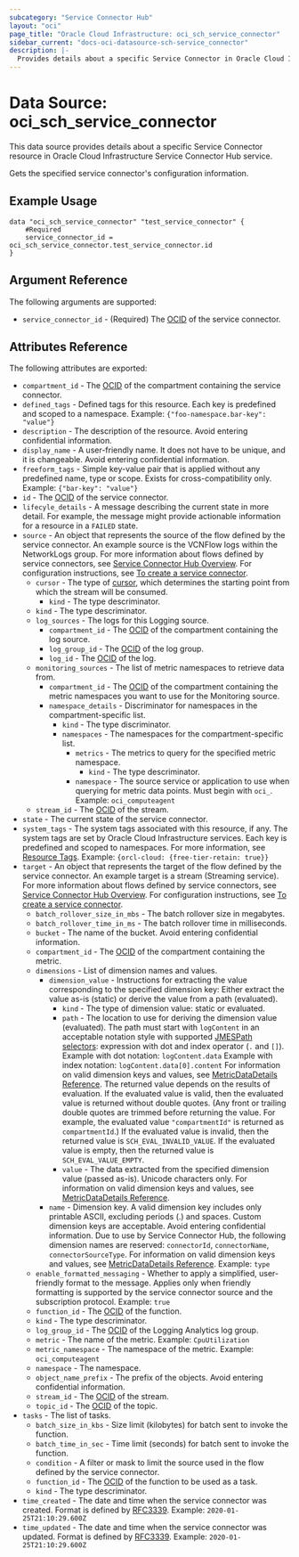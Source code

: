 ```yaml
---
subcategory: "Service Connector Hub"
layout: "oci"
page_title: "Oracle Cloud Infrastructure: oci_sch_service_connector"
sidebar_current: "docs-oci-datasource-sch-service_connector"
description: |-
  Provides details about a specific Service Connector in Oracle Cloud Infrastructure Service Connector Hub service
---
```


# Data Source: oci_sch_service_connector
This data source provides details about a specific Service Connector resource in Oracle Cloud Infrastructure Service Connector Hub service.

Gets the specified service connector's configuration information.


## Example Usage

```hcl
data "oci_sch_service_connector" "test_service_connector" {
	#Required
	service_connector_id = oci_sch_service_connector.test_service_connector.id
}
```

## Argument Reference

The following arguments are supported:

* `service_connector_id` - (Required) The [OCID](https://docs.cloud.oracle.com/iaas/Content/General/Concepts/identifiers.htm) of the service connector. 


## Attributes Reference

The following attributes are exported:

* `compartment_id` - The [OCID](https://docs.cloud.oracle.com/iaas/Content/General/Concepts/identifiers.htm) of the compartment containing the service connector. 
* `defined_tags` - Defined tags for this resource. Each key is predefined and scoped to a namespace. Example: `{"foo-namespace.bar-key": "value"}` 
* `description` - The description of the resource. Avoid entering confidential information. 
* `display_name` - A user-friendly name. It does not have to be unique, and it is changeable. Avoid entering confidential information. 
* `freeform_tags` - Simple key-value pair that is applied without any predefined name, type or scope. Exists for cross-compatibility only. Example: `{"bar-key": "value"}` 
* `id` - The [OCID](https://docs.cloud.oracle.com/iaas/Content/General/Concepts/identifiers.htm) of the service connector. 
* `lifecyle_details` - A message describing the current state in more detail. For example, the message might provide actionable information for a resource in a `FAILED` state. 
* `source` - An object that represents the source of the flow defined by the service connector. An example source is the VCNFlow logs within the NetworkLogs group. For more information about flows defined by service connectors, see [Service Connector Hub Overview](https://docs.cloud.oracle.com/iaas/Content/service-connector-hub/overview.htm). For configuration instructions, see [To create a service connector](https://docs.cloud.oracle.com/iaas/Content/service-connector-hub/managingconnectors.htm#create). 
	* `cursor` - The type of [cursor](https://docs.cloud.oracle.com/iaas/Content/Streaming/Tasks/using_a_single_consumer.htm#usingcursors), which determines the starting point from which the stream will be consumed. 
		* `kind` - The type descriminator. 
	* `kind` - The type descriminator. 
	* `log_sources` - The logs for this Logging source. 
		* `compartment_id` - The [OCID](https://docs.cloud.oracle.com/iaas/Content/General/Concepts/identifiers.htm) of the compartment containing the log source. 
		* `log_group_id` - The [OCID](https://docs.cloud.oracle.com/iaas/Content/General/Concepts/identifiers.htm) of the log group. 
		* `log_id` - The [OCID](https://docs.cloud.oracle.com/iaas/Content/General/Concepts/identifiers.htm) of the log. 
	* `monitoring_sources` - The list of metric namespaces to retrieve data from. 
		* `compartment_id` - The [OCID](https://docs.cloud.oracle.com/iaas/Content/General/Concepts/identifiers.htm) of the compartment containing the metric namespaces you want to use for the Monitoring source. 
		* `namespace_details` - Discriminator for namespaces in the compartment-specific list. 
			* `kind` - The type discriminator. 
			* `namespaces` - The namespaces for the compartment-specific list. 
				* `metrics` - The metrics to query for the specified metric namespace. 
					* `kind` - The type descriminator. 
				* `namespace` - The source service or application to use when querying for metric data points. Must begin with `oci_`.  Example: `oci_computeagent` 
	* `stream_id` - The [OCID](https://docs.cloud.oracle.com/iaas/Content/General/Concepts/identifiers.htm) of the stream. 
* `state` - The current state of the service connector. 
* `system_tags` - The system tags associated with this resource, if any. The system tags are set by Oracle Cloud Infrastructure services. Each key is predefined and scoped to namespaces. For more information, see [Resource Tags](https://docs.cloud.oracle.com/iaas/Content/General/Concepts/resourcetags.htm). Example: `{orcl-cloud: {free-tier-retain: true}}` 
* `target` - An object that represents the target of the flow defined by the service connector. An example target is a stream (Streaming service). For more information about flows defined by service connectors, see [Service Connector Hub Overview](https://docs.cloud.oracle.com/iaas/Content/service-connector-hub/overview.htm). For configuration instructions, see [To create a service connector](https://docs.cloud.oracle.com/iaas/Content/service-connector-hub/managingconnectors.htm#create). 
	* `batch_rollover_size_in_mbs` - The batch rollover size in megabytes. 
	* `batch_rollover_time_in_ms` - The batch rollover time in milliseconds. 
	* `bucket` - The name of the bucket. Avoid entering confidential information. 
	* `compartment_id` - The [OCID](https://docs.cloud.oracle.com/iaas/Content/General/Concepts/identifiers.htm) of the compartment containing the metric. 
	* `dimensions` - List of dimension names and values. 
		* `dimension_value` - Instructions for extracting the value corresponding to the specified dimension key: Either extract the value as-is (static) or derive the value from a path (evaluated). 
			* `kind` - The type of dimension value: static or evaluated. 
			* `path` - The location to use for deriving the dimension value (evaluated). The path must start with `logContent` in an acceptable notation style with supported [JMESPath selectors](https://jmespath.org/specification.html): expression with dot and index operator (`.` and `[]`). Example with dot notation: `logContent.data` Example with index notation: `logContent.data[0].content` For information on valid dimension keys and values, see [MetricDataDetails Reference](https://docs.cloud.oracle.com/iaas/api/#/en/monitoring/latest/datatypes/MetricDataDetails). The returned value depends on the results of evaluation. If the evaluated value is valid, then the evaluated value is returned without double quotes. (Any front or trailing double quotes are trimmed before returning the value. For example, the evaluated value `"compartmentId"` is returned as `compartmentId`.) If the evaluated value is invalid, then the returned value is `SCH_EVAL_INVALID_VALUE`. If the evaluated value is empty, then the returned value is `SCH_EVAL_VALUE_EMPTY`. 
			* `value` - The data extracted from the specified dimension value (passed as-is). Unicode characters only. For information on valid dimension keys and values, see [MetricDataDetails Reference](https://docs.cloud.oracle.com/iaas/api/#/en/monitoring/latest/datatypes/MetricDataDetails). 
		* `name` - Dimension key. A valid dimension key includes only printable ASCII, excluding periods (.) and spaces. Custom dimension keys are acceptable. Avoid entering confidential information. Due to use by Service Connector Hub, the following dimension names are reserved: `connectorId`, `connectorName`, `connectorSourceType`. For information on valid dimension keys and values, see [MetricDataDetails Reference](https://docs.cloud.oracle.com/iaas/api/#/en/monitoring/latest/datatypes/MetricDataDetails). Example: `type` 
	* `enable_formatted_messaging` - Whether to apply a simplified, user-friendly format to the message. Applies only when friendly formatting is supported by the service connector source and the subscription protocol.  Example: `true` 
	* `function_id` - The [OCID](https://docs.cloud.oracle.com/iaas/Content/General/Concepts/identifiers.htm) of the function. 
	* `kind` - The type descriminator. 
	* `log_group_id` - The [OCID](https://docs.cloud.oracle.com/iaas/Content/General/Concepts/identifiers.htm) of the Logging Analytics log group. 
	* `metric` - The name of the metric.  Example: `CpuUtilization` 
	* `metric_namespace` - The namespace of the metric.  Example: `oci_computeagent` 
	* `namespace` - The namespace. 
	* `object_name_prefix` - The prefix of the objects. Avoid entering confidential information. 
	* `stream_id` - The [OCID](https://docs.cloud.oracle.com/iaas/Content/General/Concepts/identifiers.htm) of the stream. 
	* `topic_id` - The [OCID](https://docs.cloud.oracle.com/iaas/Content/General/Concepts/identifiers.htm) of the topic. 
* `tasks` - The list of tasks. 
	* `batch_size_in_kbs` - Size limit (kilobytes) for batch sent to invoke the function. 
	* `batch_time_in_sec` - Time limit (seconds) for batch sent to invoke the function. 
	* `condition` - A filter or mask to limit the source used in the flow defined by the service connector. 
	* `function_id` - The [OCID](https://docs.cloud.oracle.com/iaas/Content/General/Concepts/identifiers.htm) of the function to be used as a task. 
	* `kind` - The type descriminator. 
* `time_created` - The date and time when the service connector was created. Format is defined by [RFC3339](https://tools.ietf.org/html/rfc3339). Example: `2020-01-25T21:10:29.600Z` 
* `time_updated` - The date and time when the service connector was updated. Format is defined by [RFC3339](https://tools.ietf.org/html/rfc3339). Example: `2020-01-25T21:10:29.600Z` 

